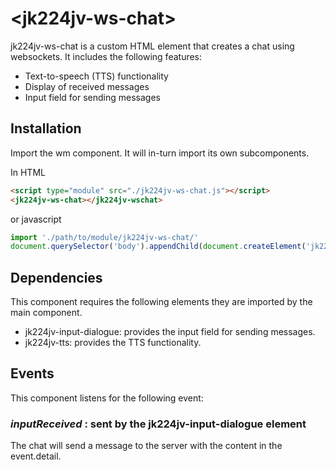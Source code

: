 # &lt;jk224jv-ws-chat&gt;

jk224jv-ws-chat is a custom HTML element that creates a chat using websockets. It includes the following features:

* Text-to-speech (TTS) functionality
* Display of received messages
* Input field for sending messages

## Installation

Import the wm component. It will in-turn import its own subcomponents.

In HTML

``` HTML
<script type="module" src="./jk224jv-ws-chat.js"></script>
<jk224jv-ws-chat></jk224jv-wschat>
```

or javascript

``` javascript
import './path/to/module/jk224jv-ws-chat/'
document.querySelector('body').appendChild(document.createElement('jk224jv-ws-chat'))
```

## Dependencies

This component requires the following elements they are imported by the main component.

* jk224jv-input-dialogue: provides the input field for sending messages.
* jk224jv-tts: provides the TTS functionality.

## Events

This component listens for the following event:

### ***inputReceived*** : sent by the jk224jv-input-dialogue element

  The chat will send a message to the server with the content in the event.detail.
